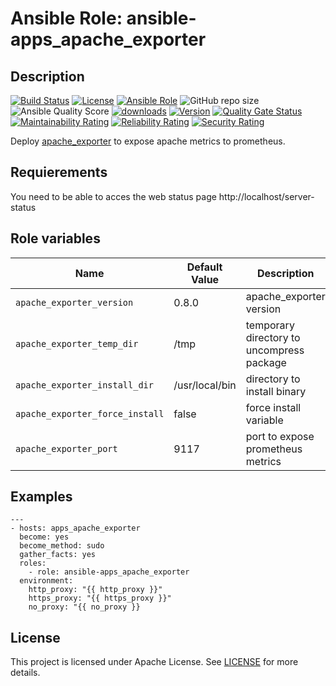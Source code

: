 # Ansible Role: ansible-apps_apache_exporter

## Description

[![Build Status](https://travis-ci.com/lotusnoir/ansible-apps_apache_exporter.svg?branch=master?style=flat)](https://travis-ci.com/lotusnoir/ansible-apps_apache_exporter)
[![License](https://img.shields.io/badge/license-Apache--2.0-brightgreen?style=flat)](https://opensource.org/licenses/Apache-2.0)
[![Ansible Role](https://img.shields.io/badge/galaxy-apps_apache_exporter-purple?style=flat)](https://galaxy.ansible.com/lotusnoir/apps_apache_exporter)
![GitHub repo size](https://img.shields.io/github/repo-size/lotusnoir/ansible-apps_apache_exporter?color=orange&style=flat)
![Ansible Quality Score](https://img.shields.io/ansible/quality/52300)
[![downloads](https://img.shields.io/ansible/role/d/52300)](https://galaxy.ansible.com/lotusnoir/apps_apache_exporter)
[![Version](https://img.shields.io/github/release/lotusnoir/ansible-apps_apache_exporter.svg)](https://github.com/lotusnoir/ansible-apps_apache_exporter/releases/)
[![Quality Gate Status](https://sonarcloud.io/api/project_badges/measure?project=lotusnoir_ansible-apps_apache_exporter&metric=alert_status)](https://sonarcloud.io/dashboard?id=lotusnoir_ansible-apps_apache_exporter)
[![Maintainability Rating](https://sonarcloud.io/api/project_badges/measure?project=lotusnoir_ansible-apps_apache_exporter&metric=sqale_rating)](https://sonarcloud.io/dashboard?id=lotusnoir_ansible-apps_apache_exporter)
[![Reliability Rating](https://sonarcloud.io/api/project_badges/measure?project=lotusnoir_ansible-apps_apache_exporter&metric=reliability_rating)](https://sonarcloud.io/dashboard?id=lotusnoir_ansible-apps_apache_exporter)
[![Security Rating](https://sonarcloud.io/api/project_badges/measure?project=lotusnoir_ansible-apps_apache_exporter&metric=security_rating)](https://sonarcloud.io/dashboard?id=lotusnoir_ansible-apps_apache_exporter)

Deploy [apache_exporter](https://github.com/danielqsj/apache_exporter/) to expose apache metrics to prometheus.

## Requierements

You need to be able to acces the web status page http://localhost/server-status


## Role variables

| Name                            | Default Value  | Description                        |
| ------------------------------- | -------------- | -----------------------------------|
| `apache_exporter_version`       | 0.8.0          | apache_exporter version |
| `apache_exporter_temp_dir`      | /tmp           | temporary directory to uncompress package |
| `apache_exporter_install_dir`   | /usr/local/bin | directory to install binary |
| `apache_exporter_force_install` | false          | force install variable |
| `apache_exporter_port`          | 9117           | port to expose prometheus metrics |

## Examples

	---
	- hosts: apps_apache_exporter
	  become: yes
	  become_method: sudo
	  gather_facts: yes
	  roles:
	    - role: ansible-apps_apache_exporter
	  environment: 
	    http_proxy: "{{ http_proxy }}"
	    https_proxy: "{{ https_proxy }}"
	    no_proxy: "{{ no_proxy }}

## License

This project is licensed under Apache License. See [LICENSE](/LICENSE) for more details.

